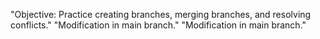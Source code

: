 "Objective: Practice creating branches, merging branches, and resolving conflicts." 
"Modification in main branch." 
"Modification in main branch." 
